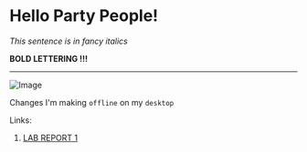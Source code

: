 # Hello Party People!

*This sentence is in fancy italics*

  **BOLD LETTERING !!!**
  
  --- 
  ![Image](https://i0.wp.com/pbs.twimg.com/media/E2aDn5KXIAU337Z.jpg)


  Changes I'm making `offline` on my `desktop`

  Links: 
  
  1. [LAB REPORT 1](https://lhvuong11.github.io/cse15L-lab-reports/lab-report-1-week-2.html)
  
  
